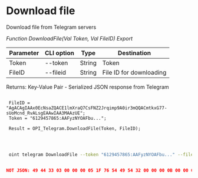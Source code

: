 ﻿---
sidebar_position: 5
---

# Download file
 Download file from Telegram servers


*Function DownloadFile(Val Token, Val FileID) Export*

 | Parameter | CLI option | Type | Destination |
 |-|-|-|-|
 | Token | --token | String | Token |
 | FileID | --fileid | String | File ID for downloading |

 
 Returns: Key-Value Pair - Serialized JSON response from Telegram

```bsl title="Code example"
	
 FileID = "AgACAgIAAx0EcNsaZQACE1lmXraQ7CsFNZ2Jrqimp9A0ir3mQQACmtkxG77-sUoMcnd_RvALsgEAAwIAA3MAAzUE";
 Token = "6129457865:AAFyzNYOAFbu...";

 Result = OPI_Telegram.DownloadFile(Token, FileID);

	
```

```sh title="CLI command example"
 
 oint telegram DownloadFile --token "6129457865:AAFyzNYOAFbu..." --fileid "AgACAgIAAx0EcNsaZQACE1lmXraQ7CsFNZ2Jrqimp9A0ir3mQQACmtkxG77-sUoMcnd_RvALsgEAAwIAA3MAAzUE"

```


```json title="Result"

NOT JSON: 49 44 33 03 00 00 00 05 1F 76 54 49 54 32 00 00 00 0B 00 00 01 FF FE 44 00 6F 00 67 00 73 00 54 50 45 31 00 00 00 15 00 00 01 FF FE 4D 00 6F 00 74 00 6F 00 72 00 68 00 65 00 61 00 64 00 54 59…

```
